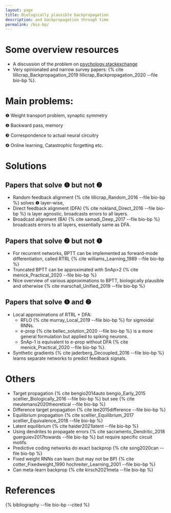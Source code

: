 ```yaml
---
layout: page
title: Biologically plausible backpropagation
description: and backpropagation through time
permalink: /bio-bp/
---
```


<!--
INSTRUCTIONS TO ADD REFERENCES:
Add references to `bio-bp.bib` file in the root directory in bibtex format and cite here using `{% cite refkey --file bio-bp %}`
-->

# Some overview resources
- A discussion of the problem on [psychology.stackexchange](https://psychology.stackexchange.com/questions/16269/is-back-prop-biologically-plausible)
- Very opinionated and narrow survey papers: {% cite lillicrap_Backpropagation_2019 lillicrap_Backpropagation_2020  --file bio-bp %}.

# Main problems:

❶ Weight transport problem, synaptic symmetry

❷ Backward pass, memory

❸ Correspondence to actual neural circuitry

❹ Online learning, Catastrophic forgetting etc.

# Solutions

## Papers that solve ❶ but not ❷
- Random feedback alignment {% cite lillicrap_Random_2016 --file bio-bp %} solves ❶ layer-wise, 
- Direct feedback alignment (DFA) {% cite nokland_Direct_2016 --file bio-bp %} is layer agnostic, broadcasts errors to all layers.
- Broadcast alignment (BA) {% cite samadi_Deep_2017 --file bio-bp %} broadcasts errors to all layers, essentially same as DFA.

## Papers that solve ❷ but not ❶
- For recurrent networks, BPTT can be implemented as forward-mode differentiation, called RTRL {% cite williams_Learning_1989 --file bio-bp %}
- Truncated BPTT can be approximated with SnAp>2 {% cite menick_Practical_2020 --file bio-bp %}
- Nice overview of various approximations to BPTT, biologically plausible and otherwise {% cite marschall_Unified_2019 --file bio-bp %}

## Papers that solve ❶ and ❷
- Local approximations of RTRL + DFA: 
    - RFLO  {% cite murray_Local_2019 --file bio-bp %} for sigmoidal RNNs.
    - e-prop  {% cite bellec_solution_2020 --file bio-bp %} is a more general formulation but applied to spiking neurons.
    - SnAp-1 is equivalent to e-prop without DFA {% cite menick_Practical_2020 --file bio-bp %}.
- Synthetic gradients {% cite jaderberg_Decoupled_2016 --file bio-bp %} learns separate networks to predict feedback signals.

# Others
- Target propagation {% cite bengio2014auto bengio_Early_2015 scellier_Biologically_2016 --file bio-bp %} but see {% cite meulemans2020theoretical --file bio-bp %}
- Difference target propagation {% cite lee2015difference --file bio-bp %}
- Equilibrium propagation {% cite scellier_Equilibrium_2017 scellier_Equivalence_2018 --file bio-bp %}
- Latent equilibrium {% cite haider2021latent --file bio-bp %}
- Using dendrites to propagate errors {% cite sacramento_Dendritic_2018 guerguiev2017towards --file bio-bp %} but require specific circuit motifs.
- Predictive coding networks do exact backprop {% cite song2020can --file bio-bp %}
- Fixed weight RNNs can learn (but may not be BP)  {% cite cotter_Fixedweight_1990 hochreiter_Learning_2001 --file bio-bp %}
- Can meta-learn backprop {% cite kirsch2021meta --file bio-bp %}

# References

{% bibliography --file bio-bp --cited %}
